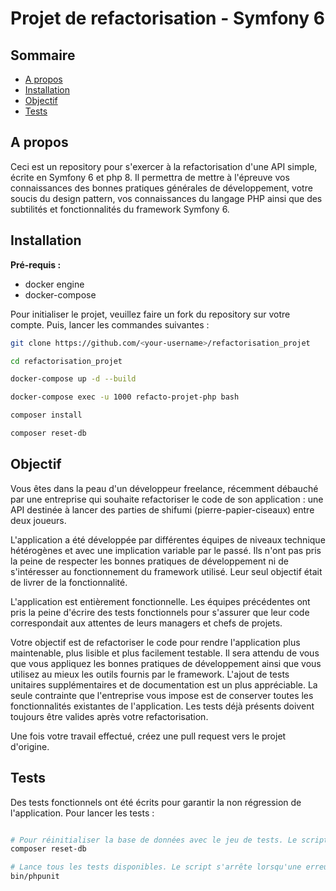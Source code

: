 # Projet de refactorisation - Symfony 6

## Sommaire

 * [A propos](#a-propos)
 * [Installation](#installation)
 * [Objectif](#objectif)
 * [Tests](#tests)

## A propos

Ceci est un repository pour s'exercer à la refactorisation d'une API simple, écrite en Symfony 6 et php 8. Il permettra de mettre à l'épreuve vos connaissances des bonnes pratiques générales de développement, votre soucis du design pattern, vos connaissances du langage PHP ainsi que des subtilités et fonctionnalités du framework Symfony 6.

## Installation

__Pré-requis :__

 * docker engine
 * docker-compose

Pour initialiser le projet, veuillez faire un fork du repository sur votre compte. Puis, lancer les commandes suivantes :

```bash
git clone https://github.com/<your-username>/refactorisation_projet

cd refactorisation_projet

docker-compose up -d --build

docker-compose exec -u 1000 refacto-projet-php bash

composer install

composer reset-db
```

## Objectif

Vous êtes dans la peau d'un développeur freelance, récemment débauché par une entreprise qui souhaite refactoriser le code de son application : une API destinée à lancer des parties de shifumi (pierre-papier-ciseaux) entre deux joueurs.

L'application a été développée par différentes équipes de niveaux technique hétérogènes et avec une implication variable par le passé. Ils n'ont pas pris la peine de respecter les bonnes pratiques de développement ni de s'intéresser au fonctionnement du framework utilisé. Leur seul objectif était de livrer de la fonctionnalité.

L'application est entièrement fonctionnelle. Les équipes précédentes ont pris la peine d'écrire des tests fonctionnels pour s'assurer que leur code correspondait aux attentes de leurs managers et chefs de projets.

Votre objectif est de refactoriser le code pour rendre l'application plus maintenable, plus lisible et plus facilement testable. Il sera attendu de vous que vous appliquez les bonnes pratiques de développement ainsi que vous utilisez au mieux les outils fournis par le framework. L'ajout de tests unitaires supplémentaires et de documentation est un plus appréciable. La seule contrainte que l'entreprise vous impose est de conserver toutes les fonctionnalités existantes de l'application. Les tests déjà présents doivent toujours être valides après votre refactorisation.

Une fois votre travail effectué, créez une pull request vers le projet d'origine.

## Tests

Des tests fonctionnels ont été écrits pour garantir la non régression de l'application. Pour lancer les tests :

```bash

# Pour réinitialiser la base de données avec le jeu de tests. Le script va supprimer la base existante, en créer une fraiche, lancer les migrations doctrine puis sauvegarder les fixtures avec alice
composer reset-db

# Lance tous les tests disponibles. Le script s'arrête lorsqu'une erreur est rencontrée. Ne pas prendre en compte les warnings
bin/phpunit
```
